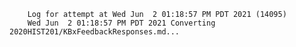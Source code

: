         Log for attempt at Wed Jun  2 01:18:57 PM PDT 2021 (14095)
        Wed Jun  2 01:18:57 PM PDT 2021 Converting 2020HIST201/KBxFeedbackResponses.md...
